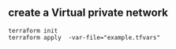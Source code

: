 ## create a Virtual private network

```
terraform init
terraform apply  -var-file="example.tfvars"
```